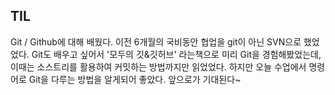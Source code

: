 ## TIL
Git / Github에 대해 배웠다.
이전 6개월의 국비동안 협업을 git이 아닌 SVN으로 했었었다.
Git도 배우고 싶어서  '모두의 깃&깃허브' 라는책으로 미리 Git을 경험해봤었는데, 이때는 소스트리를 활용하여 커밋하는 방법까지만 읽었었다.
하지만 오늘 수업에서 명령어로 Git을 다루는 방법을 알게되어 좋았다.
앞으로가 기대된다~
